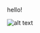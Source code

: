 hello!

[judson]: https://github.com/sdzentner/hello-world/pics/Judson_Beer_Lab.png "Judson in the Beer Lab"

![alt text][judson]
